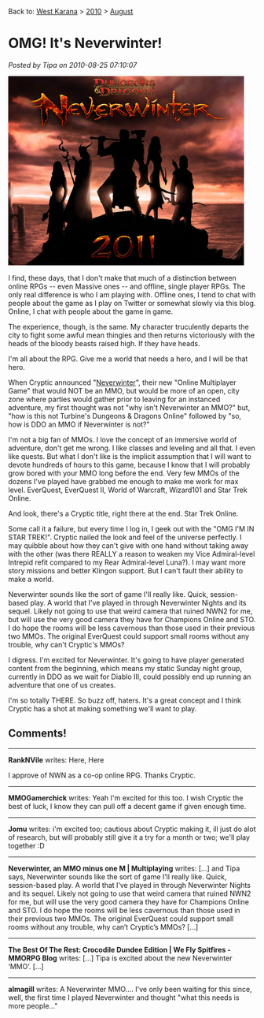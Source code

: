 Back to: [West Karana](/posts/westkarana.md) > [2010](/posts/2010/westkarana.md) > [August](./westkarana.md)
# OMG! It's Neverwinter!

*Posted by Tipa on 2010-08-25 07:10:07*

![](../../../uploads/2010/08/Fullscreen-capture-8252010-74125-AM.jpg "It never snows in Neverwinter!")

I find, these days, that I don't make that much of a distinction between online RPGs -- even Massive ones -- and offline, single player RPGs. The only real difference is who I am playing with. Offline ones, I tend to chat with people about the game as I play on Twitter or somewhat slowly via this blog. Online, I chat with people about the game in game.

The experience, though, is the same. My character truculently departs the city to fight some awful mean thingies and then returns victoriously with the heads of the bloody beasts raised high. If they have heads.

I'm all about the RPG. Give me a world that needs a hero, and I will be that hero.

When Cryptic announced "[Neverwinter](http://www.playneverwinter.com/)", their new "Online Multiplayer Game" that would NOT be an MMO, but would be more of an open, city zone where parties would gather prior to leaving for an instanced adventure, my first thought was not "why isn't Neverwinter an MMO?" but, "how is this not Turbine's Dungeons & Dragons Online" followed by "so, how is DDO an MMO if Neverwinter is not?"

I'm not a big fan of MMOs. I love the concept of an immersive world of adventure, don't get me wrong. I like classes and leveling and all that. I even like quests. But what I don't like is the implicit assumption that I will want to devote hundreds of hours to this game, because I know that I will probably grow bored with your MMO long before the end. Very few MMOs of the dozens I've played have grabbed me enough to make me work for max level. EverQuest, EverQuest II, World of Warcraft, Wizard101 and Star Trek Online.

And look, there's a Cryptic title, right there at the end. Star Trek Online.

Some call it a failure, but every time I log in, I geek out with the "OMG I'M IN STAR TREK!". Cryptic nailed the look and feel of the universe perfectly. I may quibble about how they can't give with one hand without taking away with the other (was there REALLY a reason to weaken my Vice Admiral-level Intrepid refit compared to my Rear Admiral-level Luna?). I may want more story missions and better Klingon support. But I can't fault their ability to make a world.

Neverwinter sounds like the sort of game I'll really like. Quick, session-based play. A world that I've played in through Neverwinter Nights and its sequel. Likely not going to use that weird camera that ruined NWN2 for me, but will use the very good camera they have for Champions Online and STO. I do hope the rooms will be less cavernous than those used in their previous two MMOs. The original EverQuest could support small rooms without any trouble, why can't Cryptic's MMOs?

I digress. I'm excited for Neverwinter. It's going to have player generated content from the beginning, which means my static Sunday night group, currently in DDO as we wait for Diablo III, could possibly end up running an adventure that one of us creates.

I'm so totally THERE. So buzz off, haters. It's a great concept and I think Cryptic has a shot at making something we'll want to play.

## Comments!

---

**RankNVile** writes: Here, Here

I approve of NWN as a co-op online RPG. Thanks Cryptic.

---

**MMOGamerchick** writes: Yeah I'm excited for this too. I wish Cryptic the best of luck, I know they can pull off a decent game if given enough time.

---

**Jomu** writes: i'm excited too; cautious about Cryptic making it, ill just do alot of research, but will probably still give it a try for a month or two; we'll play together :D

---

**Neverwinter, an MMO minus one M | Multiplaying** writes: [...] and Tipa says, Neverwinter sounds like the sort of game I’ll really like. Quick, session-based play. A world that I’ve played in through Neverwinter Nights and its sequel. Likely not going to use that weird camera that ruined NWN2 for me, but will use the very good camera they have for Champions Online and STO. I do hope the rooms will be less cavernous than those used in their previous two MMOs. The original EverQuest could support small rooms without any trouble, why can’t Cryptic’s MMOs? [...]

---

**The Best Of The Rest: Crocodile Dundee Edition | We Fly Spitfires - MMORPG Blog** writes: [...] Tipa is excited about the new Neverwinter ‘MMO’. [...]

---

**almagill** writes: A Neverwinter MMO.... I've only been waiting for this since, well, the first time I played Neverwinter and thought "what this needs is more people..."

